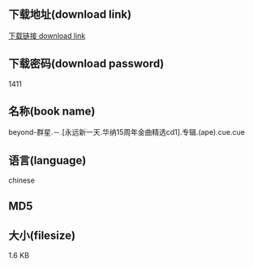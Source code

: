 ## 下载地址(download link)
[下载链接 download link](https://tutu365.netlify.app/?s=beyond-%E7%BE%A4%E6%98%9F.%EF%BC%8D.%5B%E6%B0%B8%E8%BF%9C%E6%96%B0%E4%B8%80%E5%A4%A9.%E5%8D%8E%E7%BA%B315%E5%91%A8%E5%B9%B4%E9%87%91%E6%9B%B2%E7%B2%BE%E9%80%89cd1%5D.%E4%B8%93%E8%BE%91.%28ape%29.cue)

## 下载密码(download password)
1411

## 名称(book name)
beyond-群星.－.[永远新一天.华纳15周年金曲精选cd1].专辑.(ape).cue.cue

## 语言(language)
chinese

## MD5


## 大小(filesize)
1.6 KB
